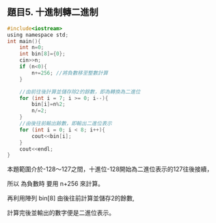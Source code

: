 題目5. 十進制轉二進制
---
```c
#include<iostream>  
using namespace std;  
int main(){  
    int n=0;  
    int bin[8]={0};  
    cin>>n;  
    if (n<0){  
        n+=256; //將負數移至整數計算
    }

    //由前往後計算並儲存除2的餘數，即為轉換為二進位
    for (int i = 7; i >= 0; i--){  
        bin[i]=n%2;  
        n/=2;  
    } 
    //由後往前輸出餘數，即輸出二進位表示 
    for (int i = 0; i < 8; i++){  
        cout<<bin[i];  
    }  
    cout<<endl;  
}
```
本題範圍介於-128～127之間，十進位-128開始為二進位表示的127往後接續，

所以 為負數時 要用 n+256 來計算。

再利用陣列 bin[8] 由後往前計算並儲存2的餘數,

計算完後並輸出的數字便是二進位表示。


